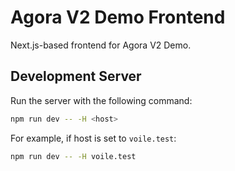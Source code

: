 # Agora V2 Demo Frontend
Next.js-based frontend for Agora V2 Demo.

## Development Server
Run the server with the following command:
```bash
npm run dev -- -H <host>
```
For example, if host is set to `voile.test`:
```bash
npm run dev -- -H voile.test
```
